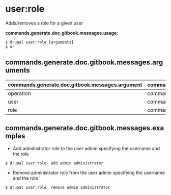 # user:role
Adds/removes a role for a given user

**commands.generate.doc.gitbook.messages.usage:**
```
$ drupal user:role [arguments]
$ ur  
```

## commands.generate.doc.gitbook.messages.arguments
commands.generate.doc.gitbook.messages.argument | commands.generate.doc.gitbook.messages.details
---------|-------------
operation | commands.user.role.operation
user | commands.user.role.user
role | commands.user.role.role

## commands.generate.doc.gitbook.messages.examples
* Add administrator role to the user admin specifying the username and the role
```
$ drupal user:role  add admin administrator
```
* Remove administrator role from the user admin specifying the username and the role
```
$ drupal user:role  remove admin administrator

```
